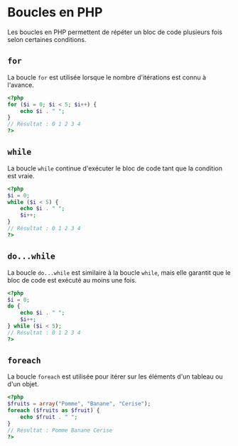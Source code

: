 # Boucles en PHP

Les boucles en PHP permettent de répéter un bloc de code plusieurs fois selon certaines conditions.

## `for`

La boucle `for` est utilisée lorsque le nombre d'itérations est connu à l'avance.

```php
<?php
for ($i = 0; $i < 5; $i++) {
    echo $i . " ";
}
// Résultat : 0 1 2 3 4
?>
```

## `while`

La boucle `while` continue d'exécuter le bloc de code tant que la condition est vraie.

```php
<?php
$i = 0;
while ($i < 5) {
    echo $i . " ";
    $i++;
}
// Résultat : 0 1 2 3 4
?>
```

## `do...while`

La boucle `do...while` est similaire à la boucle `while`, mais elle garantit que le bloc de code est exécuté au moins une fois.

```php
<?php
$i = 0;
do {
    echo $i . " ";
    $i++;
} while ($i < 5);
// Résultat : 0 1 2 3 4
?>
```

## `foreach`

La boucle `foreach` est utilisée pour itérer sur les éléments d'un tableau ou d'un objet.

```php
<?php
$fruits = array("Pomme", "Banane", "Cerise");
foreach ($fruits as $fruit) {
    echo $fruit . " ";
}
// Résultat : Pomme Banane Cerise
?>
```